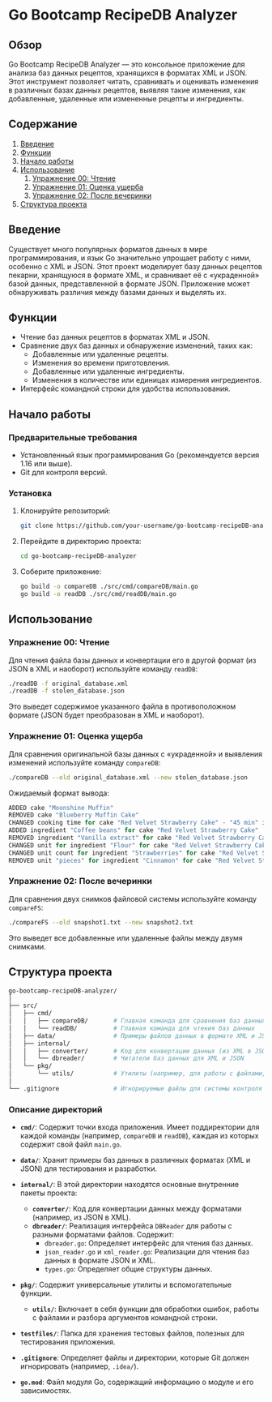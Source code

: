# Go Bootcamp RecipeDB Analyzer

## Обзор

Go Bootcamp RecipeDB Analyzer — это консольное приложение для анализа баз данных рецептов, хранящихся в форматах XML и JSON. Этот инструмент позволяет читать, сравнивать и оценивать изменения в различных базах данных рецептов, выявляя такие изменения, как добавленные, удаленные или измененные рецепты и ингредиенты.

## Содержание

1. [Введение](#введение)
2. [Функции](#функции)
3. [Начало работы](#начало-работы)
4. [Использование](#использование)
    1. [Упражнение 00: Чтение](#упражнение-00-чтение)
    2. [Упражнение 01: Оценка ущерба](#упражнение-01-оценка-ущерба)
    3. [Упражнение 02: После вечеринки](#упражнение-02-после-вечеринки)
5. [Структура проекта](#структура-проекта)

## Введение

Существует много популярных форматов данных в мире программирования, и язык Go значительно упрощает работу с ними, особенно с XML и JSON. Этот проект моделирует базу данных рецептов пекарни, хранящуюся в формате XML, и сравнивает её с «украденной» базой данных, представленной в формате JSON. Приложение может обнаруживать различия между базами данных и выделять их.

## Функции

- Чтение баз данных рецептов в форматах XML и JSON.
- Сравнение двух баз данных и обнаружение изменений, таких как:
    - Добавленные или удаленные рецепты.
    - Изменения во времени приготовления.
    - Добавленные или удаленные ингредиенты.
    - Изменения в количестве или единицах измерения ингредиентов.
- Интерфейс командной строки для удобства использования.

## Начало работы

### Предварительные требования

- Установленный язык программирования Go (рекомендуется версия 1.16 или выше).
- Git для контроля версий.

### Установка

1. Клонируйте репозиторий:
    ```bash
    git clone https://github.com/your-username/go-bootcamp-recipeDB-analyzer.git
    ```
2. Перейдите в директорию проекта:
    ```bash
    cd go-bootcamp-recipeDB-analyzer
    ```
3. Соберите приложение:
    ```bash
    go build -o compareDB ./src/cmd/compareDB/main.go
    go build -o readDB ./src/cmd/readDB/main.go
    ```

## Использование

### Упражнение 00: Чтение

Для чтения файла базы данных и конвертации его в другой формат (из JSON в XML и наоборот) используйте команду `readDB`:

```bash
./readDB -f original_database.xml
./readDB -f stolen_database.json
```

Это выведет содержимое указанного файла в противоположном формате (JSON будет преобразован в XML и наоборот).

### Упражнение 01: Оценка ущерба

Для сравнения оригинальной базы данных с «украденной» и выявления изменений используйте команду `compareDB`:

```bash
./compareDB --old original_database.xml --new stolen_database.json
```

Ожидаемый формат вывода:
```rust
ADDED cake "Moonshine Muffin"
REMOVED cake "Blueberry Muffin Cake"
CHANGED cooking time for cake "Red Velvet Strawberry Cake" - "45 min" instead of "40 min"
ADDED ingredient "Coffee beans" for cake "Red Velvet Strawberry Cake"
REMOVED ingredient "Vanilla extract" for cake "Red Velvet Strawberry Cake"
CHANGED unit for ingredient "Flour" for cake "Red Velvet Strawberry Cake" - "mugs" instead of "cups"
CHANGED unit count for ingredient "Strawberries" for cake "Red Velvet Strawberry Cake" - "8" instead of "7"
REMOVED unit "pieces" for ingredient "Cinnamon" for cake "Red Velvet Strawberry Cake"
```

### Упражнение 02: После вечеринки

Для сравнения двух снимков файловой системы используйте команду `compareFS`:

```bash
./compareFS --old snapshot1.txt --new snapshot2.txt
```
Это выведет все добавленные или удаленные файлы между двумя снимками.

## Структура проекта

```graphql
go-bootcamp-recipeDB-analyzer/
│
├── src/
│   ├── cmd/
│   │   ├── compareDB/       # Главная команда для сравнения баз данных
│   │   └── readDB/          # Главная команда для чтения баз данных
│   ├── data/                # Примеры файлов данных в формате XML и JSON
│   ├── internal/
│   │   ├── converter/       # Код для конвертации данных (из XML в JSON и наоборот)
│   │   └── dbreader/        # Читатели баз данных для XML и JSON
│   └── pkg/
│       └── utils/           # Утилиты (например, для работы с файлами, обработки ошибок)
│
└── .gitignore               # Игнорируемые файлы для системы контроля версий
```

### Описание директорий

- **`cmd/`**: Содержит точки входа приложения. Имеет поддиректории для каждой команды (например, `compareDB` и `readDB`), каждая из которых содержит свой файл `main.go`.

- **`data/`**: Хранит примеры баз данных в различных форматах (XML и JSON) для тестирования и разработки.

- **`internal/`**: В этой директории находятся основные внутренние пакеты проекта:
    - **`converter/`**: Код для конвертации данных между форматами (например, из JSON в XML).
    - **`dbreader/`**: Реализация интерфейса `DBReader` для работы с разными форматами файлов. Содержит:
        - `dbreader.go`: Определяет интерфейс для чтения баз данных.
        - `json_reader.go` и `xml_reader.go`: Реализации для чтения баз данных в формате JSON и XML.
        - `types.go`: Определяет общие структуры данных.

- **`pkg/`**: Содержит универсальные утилиты и вспомогательные функции.
    - **`utils/`**: Включает в себя функции для обработки ошибок, работы с файлами и разбора аргументов командной строки.

- **`testfiles/`**: Папка для хранения тестовых файлов, полезных для тестирования приложения.

- **`.gitignore`**: Определяет файлы и директории, которые Git должен игнорировать (например, `.idea/`).

- **`go.mod`**: Файл модуля Go, содержащий информацию о модуле и его зависимостях.
